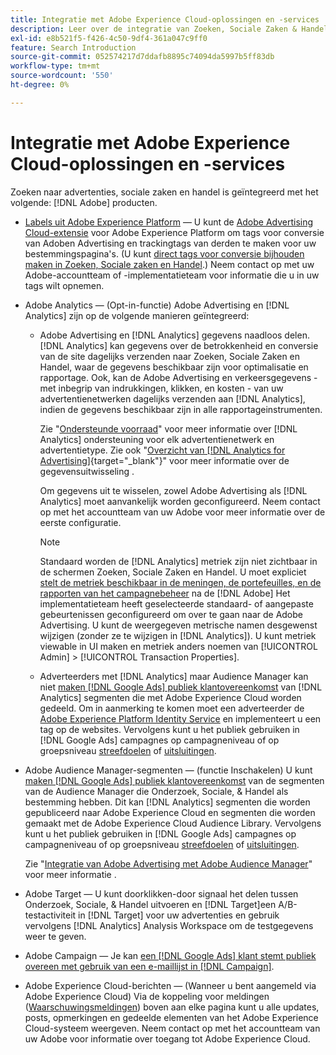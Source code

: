 ```yaml
---
title: Integratie met Adobe Experience Cloud-oplossingen en -services
description: Leer over de integratie van Zoeken, Sociale Zaken & Handel met de oplossingen en de diensten van Adobe Experience Cloud.
exl-id: e8b521f5-f426-4c50-9df4-361a047c9ff0
feature: Search Introduction
source-git-commit: 052574217d7ddafb8895c74094da5997b5ff83db
workflow-type: tm+mt
source-wordcount: '550'
ht-degree: 0%

---
```


# Integratie met Adobe Experience Cloud-oplossingen en -services

Zoeken naar advertenties, sociale zaken en handel is geïntegreerd met het volgende: [!DNL Adobe] producten.

* [Labels uit Adobe Experience Platform](https://experienceleague.adobe.com/docs/experience-platform/tags/extensions/client/overview.html) — U kunt de [Adobe Advertising Cloud-extensie](https://exchange.adobe.com/apps/ec/100155) voor Adobe Experience Platform om tags voor conversie van Adoben Advertising en trackingtags van derden te maken voor uw bestemmingspagina&#39;s. (U kunt [direct tags voor conversie bijhouden maken in Zoeken, Sociale zaken en Handel](/help/search-social-commerce/tools/conversion-tag-generate.md).) Neem contact op met uw Adobe-accountteam of -implementatieteam voor informatie die u in uw tags wilt opnemen.

* Adobe Analytics — (Opt-in-functie) Adobe Advertising en [!DNL Analytics] zijn op de volgende manieren geïntegreerd:

   * Adobe Advertising en [!DNL Analytics] gegevens naadloos delen. [!DNL Analytics] kan gegevens over de betrokkenheid en conversie van de site dagelijks verzenden naar Zoeken, Sociale Zaken en Handel, waar de gegevens beschikbaar zijn voor optimalisatie en rapportage. Ook, kan de Adobe Advertising en verkeersgegevens - met inbegrip van indrukkingen, klikken, en kosten - van uw advertentienetwerken dagelijks verzenden aan [!DNL Analytics], indien de gegevens beschikbaar zijn in alle rapportageinstrumenten.

     Zie &quot;[Ondersteunde voorraad](/help/search-social-commerce/introduction/supported-inventory.md)&quot; voor meer informatie over [!DNL Analytics] ondersteuning voor elk advertentienetwerk en advertentietype. Zie ook &quot;[Overzicht van [!DNL Analytics for Advertising]](https://experienceleague.adobe.com/docs/advertising/integrations/analytics/overview.html){target="_blank"}&quot; voor meer informatie over de gegevensuitwisseling .

     Om gegevens uit te wisselen, zowel Adobe Advertising als [!DNL Analytics] moet aanvankelijk worden geconfigureerd. Neem contact op met het accountteam van uw Adobe voor meer informatie over de eerste configuratie.

     >[!NOTE]
     >
     >Standaard worden de [!DNL Analytics] metriek zijn niet zichtbaar in de schermen Zoeken, Sociale Zaken en Handel. U moet expliciet [stelt de metriek beschikbaar in de meningen, de portefeuilles, en de rapporten van het campagnebeheer](/help/search-social-commerce/admin/transaction-properties/transaction-property-about.md) na de [!DNL Adobe] Het implementatieteam heeft geselecteerde standaard- of aangepaste gebeurtenissen geconfigureerd om over te gaan naar de Adobe Advertising. U kunt de weergegeven metrische namen desgewenst wijzigen (zonder ze te wijzigen in [!DNL Analytics]). U kunt metriek viewable in UI maken en metriek anders noemen van [!UICONTROL Admin] > [!UICONTROL Transaction Properties].

   * Adverteerders met [!DNL Analytics] maar Audience Manager kan niet [maken [!DNL Google Ads] publiek klantovereenkomst](/help/search-social-commerce/campaign-management/campaigns/google-audience-from-adobe-audience.md) van [!DNL Analytics] segmenten die met Adobe Experience Cloud worden gedeeld. Om in aanmerking te komen moet een adverteerder de [Adobe Experience Platform Identity Service](https://experienceleague.adobe.com/docs/id-service/using/home.html) en implementeert u een tag op de websites. Vervolgens kunt u het publiek gebruiken in [!DNL Google Ads] campagnes op campagneniveau of op groepsniveau [streefdoelen](/help/search-social-commerce/campaign-management/campaigns/audience-targets-manage.md) of [uitsluitingen](/help/search-social-commerce/campaign-management/campaigns/audience-exclusions-manage.md).

* Adobe Audience Manager-segmenten — (functie Inschakelen) U kunt [maken [!DNL Google Ads] publiek klantovereenkomst](/help/search-social-commerce/campaign-management/campaigns/google-audience-from-adobe-audience.md) van de segmenten van de Audience Manager die Onderzoek, Sociale, &amp; Handel als bestemming hebben. Dit kan [!DNL Analytics] segmenten die worden gepubliceerd naar Adobe Experience Cloud en segmenten die worden gemaakt met de Adobe Experience Cloud Audience Library. Vervolgens kunt u het publiek gebruiken in [!DNL Google Ads] campagnes op campagneniveau of op groepsniveau [streefdoelen](/help/search-social-commerce/campaign-management/campaigns/audience-targets-manage.md) of [uitsluitingen](/help/search-social-commerce/campaign-management/campaigns/audience-exclusions-manage.md).

  Zie &quot;[Integratie van Adobe Advertising met Adobe Audience Manager](https://experienceleague.adobe.com/docs/advertising/integrations/audience-manager/overview.html)&quot; voor meer informatie .

* Adobe Target — U kunt doorklikken-door signaal het delen tussen Onderzoek, Sociale, &amp; Handel uitvoeren en [!DNL Target]een A/B-testactiviteit in [!DNL Target] voor uw advertenties en gebruik vervolgens [!DNL Analytics] Analysis Workspace om de testgegevens weer te geven.

* Adobe Campaign — Je kan [een [!DNL Google Ads] klant stemt publiek overeen met gebruik van een e-maillijst in [!DNL Campaign]](/help/search-social-commerce/campaign-management/campaigns/google-audience-from-campaign-email-list.md).

* Adobe Experience Cloud-berichten — (Wanneer u bent aangemeld via Adobe Experience Cloud) Via de koppeling voor meldingen ([Waarschuwingsmeldingen](/help/search-social-commerce/assets/notifications-panel.png "Waarschuwingsmeldingen")) boven aan elke pagina kunt u alle updates, posts, opmerkingen en gedeelde elementen van het Adobe Experience Cloud-systeem weergeven. Neem contact op met het accountteam van uw Adobe voor informatie over toegang tot Adobe Experience Cloud.
